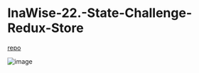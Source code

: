 # InaWise-22.-State-Challenge-Redux-Store

[repo](https://github.com/InaWise/InaWise-22.-State-Challenge-Redux-Store)

![image](https://user-images.githubusercontent.com/77795818/127751834-b3a567c4-0c49-4680-ad9f-e1e2e32e982a.png)



